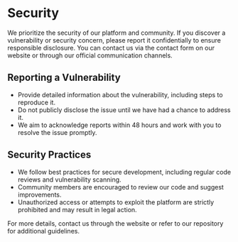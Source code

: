 # Security

We prioritize the security of our platform and community. If you discover a vulnerability or security concern, please report it confidentially to ensure responsible disclosure. You can contact us via the contact form on our website or through our official communication channels.

## Reporting a Vulnerability
- Provide detailed information about the vulnerability, including steps to reproduce it.
- Do not publicly disclose the issue until we have had a chance to address it.
- We aim to acknowledge reports within 48 hours and work with you to resolve the issue promptly.

## Security Practices
- We follow best practices for secure development, including regular code reviews and vulnerability scanning.
- Community members are encouraged to review our code and suggest improvements.
- Unauthorized access or attempts to exploit the platform are strictly prohibited and may result in legal action.

For more details, contact us through the website or refer to our repository for additional guidelines.